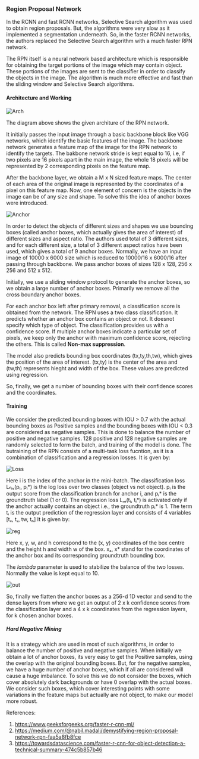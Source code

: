 ### Region Proposal Network

In the RCNN and fast RCNN networks, Selective Search algorithm was used to obtain region proposals. But, the algorithms were very slow as it implemented a segmentation underneath. So, in the faster RCNN networks, the authors replaced the Selective Search algorithm with a much faster RPN network.

The RPN itself is a neural network based architecture which is responsible for obtaining the target portions of the image which may contain object. These portions of the images are sent to the classifier in order to classify the objects in the image. The algorithm is much more effective and fast than the sliding window and Selective Search algorithms.

#### Architecture and Working

![Arch](https://miro.medium.com/max/770/1*S_-8lv4zP3W8IVfGP6_MHw.jpeg)

The diagram above shows the given architure of the RPN network. 

It initially passes the input image through a basic backbone block like VGG networks, which identify the basic features of the image. The backbone network generates a feature map of the image for the RPN network to identify the targets. The bakbone network stride is kept equal to 16, i.e, if two pixels are 16 pixels apart in the main image, the whole 18 pixels will be represented by 2 corresponding pixels on the feature map.

After the backbone layer, we obtain a M x N sized feature maps. The center of each area of the original image is represented by the coordinates of a pixel on this feature map. Now, one element of concern is the objects in the image can be of any size and shape. To solve this the idea of anchor boxes were introduced. 

![Anchor](https://miro.medium.com/max/401/1*muU7TGhE7ke1nqnHQbbdKg.jpeg)

In order to detect the objects of different sizes and shapes we use bounding boxes (called anchor boxes, which actually gives the area of interest) of different sizes and aspect ratio. The authors used total of 3 different sizes, and for each different size, a total of 3 different aspect ratios have been used, which gives a total of 9 anchor boxes. Normally, we have an input image of 10000 x 6000 size which is reduced to 10000/16 x 6000/16 after passing through backbone. We pass anchor boxes of sizes 128 x 128, 256 x 256 and 512 x 512.

Initially, we use a sliding window protocol to generate the anchor boxes, so we obtain a large number of anchor boxes. Primarily we remove all the cross boundary anchor boxes. 

For each anchor box left after primary removal, a classification score is obtained from the network. The RPN uses a two class classification. It predicts whether an anchor box contains an object or not. It doesnot specify which type of object. The classification provides us with a confidence score. If multiple anchor boxes indicate a particular set of pixels, we keep only the anchor wiith maximum confidence score, rejecting the others. This is called **Non-max suppression**.

The model also predicts bounding box coordinates (tx,ty,th,tw), which gives the position of the area of interest. (tx,ty) is the center of the area and (tw,th) represents hieght and width of the box. These values are predicted using regression. 

So, finally, we get a number of bounding boxes with their confidence scores and the coordinates. 

#### Training

We consider the predicted bounding boxes with IOU > 0.7 with the actual bounding boxes as Positive samples and the bounding boxes with IOU < 0.3 are considered as negative samples. This is done to balance the number of positive and negative samples. 128 positive and 128 negative samples are randomly selected to form the batch, and training of the model is done. The butraining of the RPN consists of a multi-task loss fucntion, as it is a combination of classification and a regression losses. It is gven by:

![Loss](https://miro.medium.com/max/678/1*mq0jKvp4I1o1ecHBTzQLHA.png)

Here i is the index of the anchor in the mini-batch. The classification loss L𝒸ₗₛ(pᵢ, pᵢ*) is the log loss over two classes (object vs not object). pᵢ is the output score from the classification branch for anchor i, and pᵢ* is the groundtruth label (1 or 0). 
The regression loss Lᵣₑ(tᵢ, tᵢ*) is activated only if the anchor actually contains an object i.e., the groundtruth pᵢ* is 1. The term tᵢ is the output prediction of the regression layer and consists of 4 variables \[tₓ, tᵧ, tw, tₕ] It is given by:

![reg](https://miro.medium.com/max/769/1*s6uMkokhzyGoMLSXLMm9Ug.png)

Here x, y, w, and h correspond to the (x, y) coordinates of the box centre and the height h and width w of the box. xₐ, x* stand for the coordinates of the anchor box and its corresponding groundtruth bounding box.

The *lambda* parameter is used to stabilize the balance of the two losses. Normally the value is kept equal to 10.

![out](https://miro.medium.com/max/375/1*JDQw0RwmnIKeRABw3ZDI7Q.png)

So, finally we flatten the anchor boxes as a 256-d 1D vector and send to the dense layers from where we get an output of 2 x k confidence scores from the classification layer and a 4 x k coordinates from the regression layers, for k chosen anchor boxes.

##### Hard Negative Mining

It is a strategy which are used in most of such algorithms, in order to balance the number of positive and negative samples. When initially we obtain a lot of anchor boxes, its very easy to get the Positive samples, using the overlap with the original bounding boxes. But, for the negative samples, we have a huge number of anchor boxes, which if all are considered will cause a huge imbalance. To solve this we do not consider the boxes, which cover absolutely dark backgrounds or have 0 overlap with the actual boxes. We consider such boxes, which cover interesting points with some variations in the feature maps but actually are not object, to make our model more robust.

References:

1. https://www.geeksforgeeks.org/faster-r-cnn-ml/
2. https://medium.com/@nabil.madali/demystifying-region-proposal-network-rpn-faa5a8fb8fce
3. https://towardsdatascience.com/faster-r-cnn-for-object-detection-a-technical-summary-474c5b857b46










